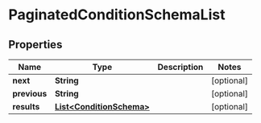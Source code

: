 

# PaginatedConditionSchemaList


## Properties

Name | Type | Description | Notes
------------ | ------------- | ------------- | -------------
**next** | **String** |  |  [optional]
**previous** | **String** |  |  [optional]
**results** | [**List&lt;ConditionSchema&gt;**](ConditionSchema.md) |  |  [optional]



